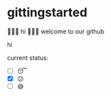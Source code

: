 # gittingstarted

🐴👯💫 hi 👋💖✨
welcome to our github

hi

current status: 
- [ ] :sleeping:
- [x] :confused:
- [ ] :sweat_smile:
